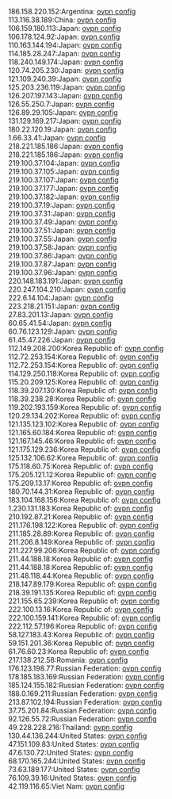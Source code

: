 186.158.220.152:Argentina: [ovpn config](vpn/186_158_220_152.ovpn)  
113.116.38.189:China: [ovpn config](vpn/113_116_38_189.ovpn)  
106.159.180.113:Japan: [ovpn config](vpn/106_159_180_113.ovpn)  
106.178.124.92:Japan: [ovpn config](vpn/106_178_124_92.ovpn)  
110.163.144.194:Japan: [ovpn config](vpn/110_163_144_194.ovpn)  
114.185.28.247:Japan: [ovpn config](vpn/114_185_28_247.ovpn)  
118.240.149.174:Japan: [ovpn config](vpn/118_240_149_174.ovpn)  
120.74.205.230:Japan: [ovpn config](vpn/120_74_205_230.ovpn)  
121.109.240.39:Japan: [ovpn config](vpn/121_109_240_39.ovpn)  
125.203.236.119:Japan: [ovpn config](vpn/125_203_236_119.ovpn)  
126.207.197.143:Japan: [ovpn config](vpn/126_207_197_143.ovpn)  
126.55.250.7:Japan: [ovpn config](vpn/126_55_250_7.ovpn)  
126.89.29.105:Japan: [ovpn config](vpn/126_89_29_105.ovpn)  
131.129.169.217:Japan: [ovpn config](vpn/131_129_169_217.ovpn)  
180.22.120.19:Japan: [ovpn config](vpn/180_22_120_19.ovpn)  
1.66.33.41:Japan: [ovpn config](vpn/1_66_33_41.ovpn)  
218.221.185.186:Japan: [ovpn config](vpn/218_221_185_186.ovpn)  
218.221.185.186:Japan: [ovpn config](vpn/218_221_185_186.ovpn)  
219.100.37.104:Japan: [ovpn config](vpn/219_100_37_104.ovpn)  
219.100.37.105:Japan: [ovpn config](vpn/219_100_37_105.ovpn)  
219.100.37.107:Japan: [ovpn config](vpn/219_100_37_107.ovpn)  
219.100.37.177:Japan: [ovpn config](vpn/219_100_37_177.ovpn)  
219.100.37.182:Japan: [ovpn config](vpn/219_100_37_182.ovpn)  
219.100.37.19:Japan: [ovpn config](vpn/219_100_37_19.ovpn)  
219.100.37.31:Japan: [ovpn config](vpn/219_100_37_31.ovpn)  
219.100.37.49:Japan: [ovpn config](vpn/219_100_37_49.ovpn)  
219.100.37.51:Japan: [ovpn config](vpn/219_100_37_51.ovpn)  
219.100.37.55:Japan: [ovpn config](vpn/219_100_37_55.ovpn)  
219.100.37.58:Japan: [ovpn config](vpn/219_100_37_58.ovpn)  
219.100.37.86:Japan: [ovpn config](vpn/219_100_37_86.ovpn)  
219.100.37.87:Japan: [ovpn config](vpn/219_100_37_87.ovpn)  
219.100.37.96:Japan: [ovpn config](vpn/219_100_37_96.ovpn)  
220.148.183.191:Japan: [ovpn config](vpn/220_148_183_191.ovpn)  
220.247.104.210:Japan: [ovpn config](vpn/220_247_104_210.ovpn)  
222.6.14.104:Japan: [ovpn config](vpn/222_6_14_104.ovpn)  
223.218.21.151:Japan: [ovpn config](vpn/223_218_21_151.ovpn)  
27.83.201.13:Japan: [ovpn config](vpn/27_83_201_13.ovpn)  
60.65.41.54:Japan: [ovpn config](vpn/60_65_41_54.ovpn)  
60.76.123.129:Japan: [ovpn config](vpn/60_76_123_129.ovpn)  
61.45.47.226:Japan: [ovpn config](vpn/61_45_47_226.ovpn)  
112.149.208.200:Korea Republic of: [ovpn config](vpn/112_149_208_200.ovpn)  
112.72.253.154:Korea Republic of: [ovpn config](vpn/112_72_253_154.ovpn)  
112.72.253.154:Korea Republic of: [ovpn config](vpn/112_72_253_154.ovpn)  
114.129.250.118:Korea Republic of: [ovpn config](vpn/114_129_250_118.ovpn)  
115.20.209.125:Korea Republic of: [ovpn config](vpn/115_20_209_125.ovpn)  
118.39.207.130:Korea Republic of: [ovpn config](vpn/118_39_207_130.ovpn)  
118.39.238.28:Korea Republic of: [ovpn config](vpn/118_39_238_28.ovpn)  
119.202.193.159:Korea Republic of: [ovpn config](vpn/119_202_193_159.ovpn)  
120.29.134.202:Korea Republic of: [ovpn config](vpn/120_29_134_202.ovpn)  
121.135.123.102:Korea Republic of: [ovpn config](vpn/121_135_123_102.ovpn)  
121.165.60.184:Korea Republic of: [ovpn config](vpn/121_165_60_184.ovpn)  
121.167.145.46:Korea Republic of: [ovpn config](vpn/121_167_145_46.ovpn)  
121.175.129.236:Korea Republic of: [ovpn config](vpn/121_175_129_236.ovpn)  
125.132.106.62:Korea Republic of: [ovpn config](vpn/125_132_106_62.ovpn)  
175.118.60.75:Korea Republic of: [ovpn config](vpn/175_118_60_75.ovpn)  
175.205.121.12:Korea Republic of: [ovpn config](vpn/175_205_121_12.ovpn)  
175.209.13.17:Korea Republic of: [ovpn config](vpn/175_209_13_17.ovpn)  
180.70.144.31:Korea Republic of: [ovpn config](vpn/180_70_144_31.ovpn)  
183.104.168.156:Korea Republic of: [ovpn config](vpn/183_104_168_156.ovpn)  
1.230.131.183:Korea Republic of: [ovpn config](vpn/1_230_131_183.ovpn)  
210.192.87.21:Korea Republic of: [ovpn config](vpn/210_192_87_21.ovpn)  
211.176.198.122:Korea Republic of: [ovpn config](vpn/211_176_198_122.ovpn)  
211.185.28.89:Korea Republic of: [ovpn config](vpn/211_185_28_89.ovpn)  
211.206.8.149:Korea Republic of: [ovpn config](vpn/211_206_8_149.ovpn)  
211.227.99.206:Korea Republic of: [ovpn config](vpn/211_227_99_206.ovpn)  
211.44.188.18:Korea Republic of: [ovpn config](vpn/211_44_188_18.ovpn)  
211.44.188.18:Korea Republic of: [ovpn config](vpn/211_44_188_18.ovpn)  
211.48.118.44:Korea Republic of: [ovpn config](vpn/211_48_118_44.ovpn)  
218.147.89.179:Korea Republic of: [ovpn config](vpn/218_147_89_179.ovpn)  
218.39.191.135:Korea Republic of: [ovpn config](vpn/218_39_191_135.ovpn)  
221.155.65.239:Korea Republic of: [ovpn config](vpn/221_155_65_239.ovpn)  
222.100.13.16:Korea Republic of: [ovpn config](vpn/222_100_13_16.ovpn)  
222.100.159.141:Korea Republic of: [ovpn config](vpn/222_100_159_141.ovpn)  
222.112.57.196:Korea Republic of: [ovpn config](vpn/222_112_57_196.ovpn)  
58.127.183.43:Korea Republic of: [ovpn config](vpn/58_127_183_43.ovpn)  
59.151.201.36:Korea Republic of: [ovpn config](vpn/59_151_201_36.ovpn)  
61.76.60.23:Korea Republic of: [ovpn config](vpn/61_76_60_23.ovpn)  
217.138.212.58:Romania: [ovpn config](vpn/217_138_212_58.ovpn)  
176.123.198.77:Russian Federation: [ovpn config](vpn/176_123_198_77.ovpn)  
178.185.183.169:Russian Federation: [ovpn config](vpn/178_185_183_169.ovpn)  
185.124.155.182:Russian Federation: [ovpn config](vpn/185_124_155_182.ovpn)  
188.0.169.211:Russian Federation: [ovpn config](vpn/188_0_169_211.ovpn)  
213.87.102.194:Russian Federation: [ovpn config](vpn/213_87_102_194.ovpn)  
37.75.201.84:Russian Federation: [ovpn config](vpn/37_75_201_84.ovpn)  
92.126.55.72:Russian Federation: [ovpn config](vpn/92_126_55_72.ovpn)  
49.228.228.216:Thailand: [ovpn config](vpn/49_228_228_216.ovpn)  
130.44.136.244:United States: [ovpn config](vpn/130_44_136_244.ovpn)  
47.151.109.83:United States: [ovpn config](vpn/47_151_109_83.ovpn)  
47.6.130.72:United States: [ovpn config](vpn/47_6_130_72.ovpn)  
68.170.165.244:United States: [ovpn config](vpn/68_170_165_244.ovpn)  
73.63.189.177:United States: [ovpn config](vpn/73_63_189_177.ovpn)  
76.109.39.16:United States: [ovpn config](vpn/76_109_39_16.ovpn)  
42.119.116.65:Viet Nam: [ovpn config](vpn/42_119_116_65.ovpn)  
